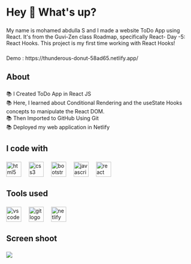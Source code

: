 <h1 align="left">Hey 👋 What's up?</h1>

###

<p align="left">My name is mohamed abdulla S and I made a website ToDo App using React. It's from the Guvi-Zen class Roadmap, specifically React- Day -5: React Hooks. This project is my first time working with React Hooks!</p>

###

 <p align="1eft">Demo : https://thunderous-donut-58ad65.netlify.app/</p> 

###

<h2 align="left">About</h2>

###

<p align="left">📚 I Created ToDo App in React JS <br>📚 Here, I learned about Conditional Rendering and the useState Hooks concepts to manipulate the React DOM.<br>📚 Then Imported to GitHub Using Git<br>📚 Deployed my web application in Netlify</p>

###

<h2 align="left">I code with</h2>

###

<div align="left">
  <img src="https://cdn.jsdelivr.net/gh/devicons/devicon/icons/html5/html5-original.svg" height="40" alt="html5 logo"  />
  <img width="12" />
  <img src="https://cdn.jsdelivr.net/gh/devicons/devicon/icons/css3/css3-original.svg" height="40" alt="css3 logo"  />
  <img width="12" />
  <img src="https://cdn.jsdelivr.net/gh/devicons/devicon/icons/bootstrap/bootstrap-original.svg" height="40" alt="bootstrap logo"  />
  <img width="12" />
  <img src="https://cdn.jsdelivr.net/gh/devicons/devicon/icons/javascript/javascript-original.svg" height="40" alt="javascript logo"  />
  <img width="12" />
  <img src="https://skillicons.dev/icons?i=react" height="40" alt="react logo"  />
</div>

###

<h2 align="left">Tools used</h2>

###

<div align="left">
  <img src="https://cdn.simpleicons.org/visualstudiocode/007ACC" height="40" alt="vscode logo"  />
  <img width="12" />
  <img src="https://cdn.simpleicons.org/git/F05032" height="40" alt="git logo"  />
  <img width="12" />
  <img src="https://cdn.simpleicons.org/netlify/00C7B7" height="40" alt="netlify logo"  />
</div>

###

<h2 align="left">Screen shoot</h2>

###

<img
  src="https://github.com/Mohamedabdulla003/Todo-app-"
/>

###
